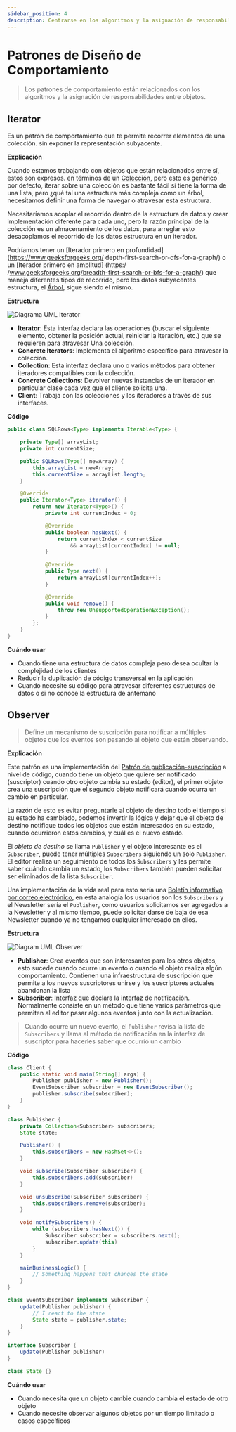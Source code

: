 ```yaml
---
sidebar_position: 4
description: Centrarse en los algoritmos y la asignación de responsabilidades entre objetos
---
```


# Patrones de Diseño de Comportamiento

> Los patrones de comportamiento están relacionados con los algoritmos y la asignación de
> responsabilidades entre objetos.

## Iterator

Es un patrón de comportamiento que te permite recorrer elementos de una colección.
sin exponer la representación subyacente.

**Explicación**

Cuando estamos trabajando con objetos que están relacionados entre sí, estos son expresos.
en términos de un
[Colección](https://en.wikipedia.org/wiki/Collection_(abstract_data_type)),
pero esto es genérico por defecto, iterar sobre una colección es bastante fácil si
tiene la forma de una lista, pero ¿qué tal una estructura más compleja como un árbol,
necesitamos definir una forma de navegar o atravesar esta estructura.

Necesitaríamos acoplar el recorrido dentro de la estructura de datos y crear
implementación diferente para cada uno, pero la razón principal de la colección es
un almacenamiento de los datos, para arreglar esto desacoplamos el recorrido de los datos
estructura en un iterador.

Podríamos tener un [Iterador primero en profundidad] (https://www.geeksforgeeks.org/ depth-first-search-or-dfs-for-a-graph/) o un [Iterador primero en amplitud] (https:/ /www.geeksforgeeks.org/breadth-first-search-or-bfs-for-a-graph/) que maneja
diferentes tipos de recorrido, pero los datos subyacentes
estructura, el [Árbol](https://www.javatpoint.com/tree), sigue siendo el mismo.

**Estructura**

![Diagrama UML Iterator](./images/iterator.png)

- **Iterator**: Esta interfaz declara las operaciones (buscar el siguiente elemento,
   obtener la posición actual, reiniciar la iteración, etc.) que se requieren para atravesar
   Una colección.
- **Concrete Iterators**: Implementa el algoritmo específico para atravesar
   la colección.
- **Collection**: Esta interfaz declara uno o varios métodos para obtener
   iteradores compatibles con la colección.
- **Concrete Collections**: Devolver nuevas instancias de un iterador en particular
   clase cada vez que el cliente solicita una.
- **Client**: Trabaja con las colecciones y los iteradores a través de sus interfaces.

**Código**

```java
public class SQLRows<Type> implements Iterable<Type> {

	private Type[] arrayList;
	private int currentSize;

	public SQLRows(Type[] newArray) {
		this.arrayList = newArray;
		this.currentSize = arrayList.length;
	}

	@Override
	public Iterator<Type> iterator() {
		return new Iterator<Type>() {
			private int currentIndex = 0;

			@Override
			public boolean hasNext() {
				return currentIndex < currentSize
					&& arrayList[currentIndex] != null;
			}

			@Override
			public Type next() {
				return arrayList[currentIndex++];
			}

			@Override
			public void remove() {
				throw new UnsupportedOperationException();
			}
		};
	}
}
```

**Cuándo usar**

- Cuando tiene una estructura de datos compleja pero desea ocultar la complejidad
   de los clientes
- Reducir la duplicación de código transversal en la aplicación
- Cuando necesite su código para atravesar diferentes estructuras de datos o si
   no conoce la estructura de antemano

## Observer

> Define un mecanismo de suscripción para notificar a múltiples objetos que los eventos son
> pasando al objeto que están observando.

**Explicación**

Este patrón es una implementación del
[Patrón de publicación-suscripción](https://ably.com/topic/pub-sub) a nivel de código,
cuando tiene un objeto que quiere ser notificado (suscriptor) cuando otro
objeto cambia su estado (editor), el primer objeto crea una suscripción
que el segundo objeto notificará cuando ocurra un cambio en particular.

La razón de esto es evitar preguntarle al objeto de destino todo el tiempo si su
estado ha cambiado, podemos invertir la lógica y dejar que el objeto de destino notifique
todos los objetos que están interesados en su estado, cuando ocurrieron estos cambios,
y cuál es el nuevo estado.

El _objeto de destino_ se llama `Publisher` y el objeto interesante es
el `Subscriber`, puede tener múltiples `Subscribers` siguiendo un solo
`Publisher`. El editor realiza un seguimiento de todos los `Subscribers` y les permite
saber cuándo cambia un estado, los `Subscribers` también pueden solicitar ser eliminados de
la lista `Subscriber`.

Una implementación de la vida real para esto sería una
[Boletín informativo por correo electrónico](https://www.campaignmonitor.com/resources/knowledge-base/what-is-an-email-newsletter/), en esta analogía
los usuarios son los `Subscribers` y el Newsletter sería el `Publisher`,
como usuarios solicitamos ser agregados a la Newsletter y al mismo tiempo,
puede solicitar darse de baja de esa Newsletter cuando ya no tengamos
cualquier interesado en ellos.

**Estructura**

![Diagram UML Observer](./images/observer.png)

- **Publisher**: Crea eventos que son interesantes para los otros objetos,
   esto sucede cuando ocurre un evento o cuando el objeto realiza algún comportamiento.
   Contienen una infraestructura de suscripción que permite a los nuevos suscriptores unirse y
   los suscriptores actuales abandonan la lista
- **Subscriber**: Interfaz que declara la interfaz de notificación. Normalmente
   consiste en un método que tiene varios parámetros que permiten al editor pasar
   algunos eventos junto con la actualización.

> Cuando ocurre un nuevo evento, el `Publisher` revisa la lista de
> `Subscribers` y llama al método de notificación en la interfaz de suscriptor
> para hacerles saber que ocurrió un cambio

**Código**

```java
class Client {
	public static void main(String[] args) {
		Publisher publisher = new Publisher();
		EventSubscriber subscriber = new EventSubscriber();
		publisher.subscribe(subscriber);
	}
}

class Publisher {
	private Collection<Subscriber> subscribers;
	State state;

	Publisher() {
		this.subscribers = new HashSet<>();
	}

	void subscribe(Subscriber subscriber) {
		this.subscribers.add(subscriber)
	}

	void unsubscribe(Subscriber subscriber) {
		this.subscribers.remove(subscriber);
	}

	void notifySubscribers() {
		while (subscribers.hasNext()) {
			Subscriber subscriber = subscribers.next();
			subscriber.update(this)
		}
	}

	mainBusinessLogic() {
		// Something happens that changes the state
	}
}

class EventSubscriber implements Subscriber {
	update(Publisher publisher) {
		// I react to the state
		State state = publisher.state;
	}
}

interface Subscriber {
	update(Publisher publisher)
}

class State {}
```

**Cuándo usar**

- Cuando necesita que un objeto cambie cuando cambia el estado de otro objeto
- Cuando necesite observar algunos objetos por un tiempo limitado o casos específicos
